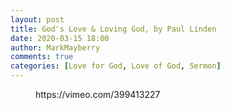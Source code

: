 ```yaml
---
layout: post
title: God's Love & Loving God, by Paul Linden
date: 2020-03-15 18:00
author: MarkMayberry
comments: true
categories: [Love for God, Love of God, Sermon]
---
```

<!-- wp:core-embed/vimeo {"url":"https://vimeo.com/399413227","type":"video","providerNameSlug":"vimeo","className":"wp-embed-aspect-4-3 wp-has-aspect-ratio"} -->
<figure class="wp-block-embed-vimeo wp-block-embed is-type-video is-provider-vimeo wp-embed-aspect-4-3 wp-has-aspect-ratio"><div class="wp-block-embed__wrapper">
https://vimeo.com/399413227
</div></figure>
<!-- /wp:core-embed/vimeo -->
